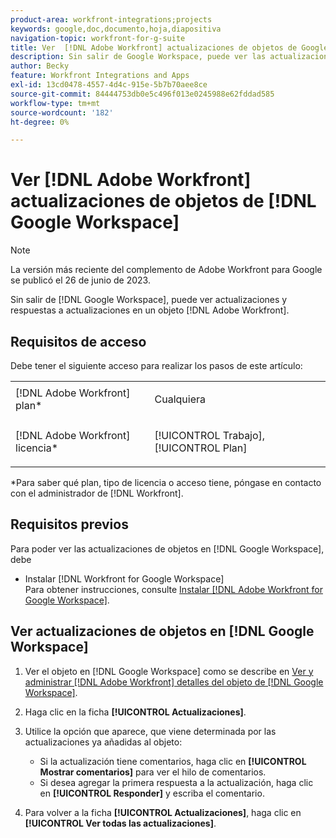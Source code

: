 ```yaml
---
product-area: workfront-integrations;projects
keywords: google,doc,documento,hoja,diapositiva
navigation-topic: workfront-for-g-suite
title: Ver  [!DNL Adobe Workfront] actualizaciones de objetos de Google Workspace
description: Sin salir de Google Workspace, puede ver las actualizaciones y las respuestas a las actualizaciones de un  [!DNL Adobe Workfront] objeto.
author: Becky
feature: Workfront Integrations and Apps
exl-id: 13cd0478-4557-4d4c-915e-5b7b70aee8ce
source-git-commit: 84444753db0e5c496f013e0245988e62fddad585
workflow-type: tm+mt
source-wordcount: '182'
ht-degree: 0%

---
```


# Ver [!DNL Adobe Workfront] actualizaciones de objetos de [!DNL Google Workspace]

>[!NOTE]
>
>La versión más reciente del complemento de Adobe Workfront para Google se publicó el 26 de junio de 2023.

Sin salir de [!DNL Google Workspace], puede ver actualizaciones y respuestas a actualizaciones en un objeto [!DNL Adobe Workfront].

## Requisitos de acceso

Debe tener el siguiente acceso para realizar los pasos de este artículo:

<table style="table-layout:auto"> 
 <col> 
 <col> 
 <tbody> 
  <tr> 
   <td role="rowheader">[!DNL Adobe Workfront] plan*</td> 
   <td> <p>Cualquiera</p> </td> 
  </tr> 
  <tr> 
   <td role="rowheader">[!DNL Adobe Workfront] licencia*</td> 
   <td> <p>[!UICONTROL Trabajo], [!UICONTROL Plan]</p> </td> 
  </tr> 
   </tbody> 
</table>

&#42;Para saber qué plan, tipo de licencia o acceso tiene, póngase en contacto con el administrador de [!DNL Workfront].

## Requisitos previos

Para poder ver las actualizaciones de objetos en [!DNL Google Workspace], debe

* Instalar [!DNL Workfront for Google Workspace]\
   Para obtener instrucciones, consulte [Instalar [!DNL Adobe Workfront for Google Workspace]](../../workfront-integrations-and-apps/workfront-for-g-suite/install-workfront-for-gsuite.md).

## Ver actualizaciones de objetos en [!DNL Google Workspace]

1. Ver el objeto en [!DNL Google Workspace] como se describe en [Ver y administrar [!DNL Adobe Workfront] detalles del objeto de [!DNL Google Workspace]](../../workfront-integrations-and-apps/workfront-for-g-suite/view-manage-work-item-details-in-gsuite.md).
1. Haga clic en la ficha **[!UICONTROL Actualizaciones]**.
1. Utilice la opción que aparece, que viene determinada por las actualizaciones ya añadidas al objeto:

   * Si la actualización tiene comentarios, haga clic en **[!UICONTROL Mostrar comentarios]** para ver el hilo de comentarios.
   * Si desea agregar la primera respuesta a la actualización, haga clic en **[!UICONTROL Responder]** y escriba el comentario.

1. Para volver a la ficha **[!UICONTROL Actualizaciones]**, haga clic en **[!UICONTROL Ver todas las actualizaciones]**.
